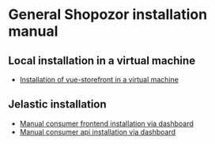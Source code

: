 # General Shopozor installation manual

## Local installation in a virtual machine

- [Installation of vue-storefront in a virtual machine](/doc/vm/vm-installation.md)

## Jelastic installation

- [Manual consumer frontend installation via dashboard](/doc/manual-installation/manual-consumer-frontend.md)
- [Manual consumer api installation via dashboard](/doc/manual-installation/manual-consumer-api.md)

